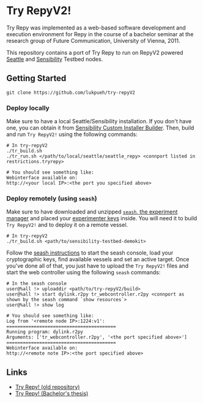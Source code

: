 # Try RepyV2!

Try Repy was implemented as a web-based software development and execution environment for Repy in the course of a bachelor seminar at the research group of Future Communication, University of Vienna, 2011.

This repository contains a port of Try Repy to run on RepyV2 powered [Seattle](https://github.com/SeattleTestbed/docs) and [Sensibility](https://github.com/SensibilityTestbed/instructions) Testbed nodes.


## Getting Started
```shell
git clone https://github.com/lukpueh/try-repyV2
```

### Deploy locally
Make sure to have a local Seattle/Sensibility installation. If you don't have one, you can obtain it from [Sensibility Custom Installer Builder](https://sensibilityclearinghouse.poly.edu/custominstallerbuilder/). Then, build and run `Try RepyV2!` using the following commands:

```shell
# In try-repyV2
./tr_build.sh
./tr_run.sh </path/to/local/seattle/seattle_repy> <connport listed in restrictions.tryrepy>

# You should see something like:
Webinterface available on:
http://<your local IP>:<the port you specified above>
```

### Deploy remotely (using `seash`)
Make sure to have downloaded and unzipped [`seash`, the experiment manager](https://sensibilityclearinghouse.poly.edu/demokit/sensibility-testbed-demokit.zip) and placed your [experimenter keys](https://github.com/SensibilityTestbed/instructions/blob/master/Setup.md) inside. You will need it to build `Try RepyV2!` and to deploy it on a remote vessel.

```shell
# In try-repyV2
./tr_build.sh <path/to/sensibility-testbed-demokit>
```
Follow the [seash instructions](https://github.com/SensibilityTestbed/instructions/blob/master/seash_intro.md) to start the seash console, load your cryptographic keys, find available vessels and set an active target. Once you've done all of that, you just have to upload the `Try RepyV2!` files and start the web controller using the following `seash` commands:

```shell
# In the seash console
user@%all !> uploaddir <path/to/try-repyV2/build>
user@%all !> start dylink.r2py tr_webcontroller.r2py <connport as shown by the seash command `show resources`>
user@%all !> show log

# You should see something like:
Log from '<remote node IP>:1224:v1':
========================================
Running program: dylink.r2py
Arguments: ['tr_webcontroller.r2py', '<the port specified above>']
========================================
Webinterface available on:
http://<remote note IP>:<the port specified above>
```

## Links
- [Try Repy! (old repository)](https://github.com/SeattleTestbed/attic/tree/master/trunk/repy/apps/tryrepy)
- [Try Repy! (Bachelor's thesis)](https://seattle.poly.edu/static/try_repy_thesis.pdf)